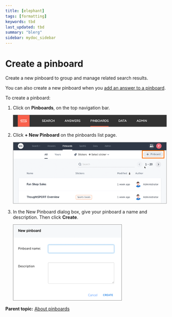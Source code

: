 ```yaml
---
title: [elephant]
tags: [formatting]
keywords: tbd
last_updated: tbd
summary: "blerg"
sidebar: mydoc_sidebar
---
```

# Create a pinboard

Create a new pinboard to group and manage related search results.

You can also create a new pinboard when you [add an answer to a pinboard](add_an_answer_to_a_pinboard.html#).

To create a pinboard:

1.   Click on **Pinboards**, on the top navigation bar. 

     ![](../../../shared/conrefs/../../images/click_pinboards_icon.png "Pinboards") 

2.   Click **+ New Pinboard** on the pinboards list page. 

     ![](../../../images/add_new_pinboard.png "New Pinboard button") 

3.   In the New Pinboard dialog box, give your pinboard a name and description. Then click **Create**. 

     ![](../../../images/new_pinboard.png "New Pinboard menu") 


**Parent topic:** [About pinboards](../../../pages/end_user_guide/pinboards/about_pinboards.html)

